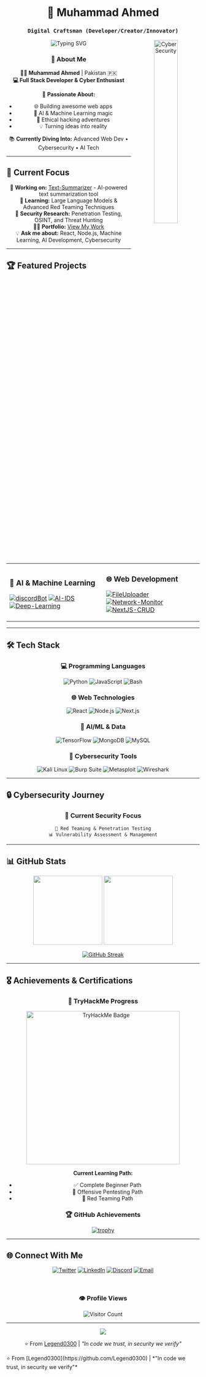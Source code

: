 <div align="center">
  
# 🚀 Muhammad Ahmed
### `Digital Craftsman (Developer/Creator/Innovator)`

<img src="https://readme-typing-svg.herokuapp.com?font=Fira+Code&size=22&duration=3000&pause=1000&color=00F7FF&center=true&vCenter=true&multiline=true&width=600&height=100&lines=Machine+Learning+Engineer;Cybersecurity+Enthusiast;y" alt="Typing SVG" />

<img width="35%" align="right" alt="Cyber Security" src="https://user-images.githubusercontent.com/74038190/212284100-561aa473-3905-4a80-b561-0d28506553ee.gif" />

### 🌟 About Me

**👨‍💻 Muhammad Ahmed** | Pakistan 🇵🇰  
**💻 Full Stack Developer & Cyber Enthusiast**  

🚀 **Passionate About:**
- 🌐 Building awesome web apps
- 🤖 AI & Machine Learning magic
- 🔐 Ethical hacking adventures
- 💡 Turning ideas into reality

📚 **Currently Diving Into:** Advanced Web Dev • Cybersecurity • AI Tech

</div>

---

## 🎯 **Current Focus**

<div align="center">

🔭 **Working on:** [Text-Summarizer](https://github.com/Legend0300/Text-Summarizer) - AI-powered text summarization tool  
🌱 **Learning:** Large Language Models & Advanced Red Teaming Techniques  
🔐 **Security Research:** Penetration Testing, OSINT, and Threat Hunting  
👨‍💻 **Portfolio:** [View My Work](https://portfolio-git-ml-legend0300s-projects.vercel.app/)  
💡 **Ask me about:** React, Node.js, Machine Learning, AI Development, Cybersecurity  

</div>

---

## 🏆 **Featured Projects**

<div align="center">

<table>
<tr>
<td width="50%">

### 🤖 AI & Machine Learning
[![discordBot](https://github-readme-stats.vercel.app/api/pin/?username=Legend0300&repo=discordBot&theme=tokyonight&border_color=00f7ff)](https://github.com/Legend0300/discordBot)
[![AI-IDS](https://github-readme-stats.vercel.app/api/pin/?username=Legend0300&repo=AI-IDS&theme=tokyonight&border_color=00f7ff)](https://github.com/Legend0300/AI-IDS)
[![Deep-Learning](https://github-readme-stats.vercel.app/api/pin/?username=Legend0300&repo=Deep-Learning&theme=tokyonight&border_color=00f7ff)](https://github.com/Legend0300/Deep-Learning)

</td>
<td width="50%">

### 🌐 Web Development
[![FileUploader](https://github-readme-stats.vercel.app/api/pin/?username=Legend0300&repo=FileUploader&theme=tokyonight&border_color=00f7ff)](https://github.com/Legend0300/FileUploader)
[![Network-Monitor](https://github-readme-stats.vercel.app/api/pin/?username=Legend0300&repo=Network-Monitor&theme=tokyonight&border_color=00f7ff)](https://github.com/Legend0300/Network-Monitor)
[![NextJS-CRUD](https://github-readme-stats.vercel.app/api/pin/?username=Legend0300&repo=NextJS-CRUD&theme=tokyonight&border_color=00f7ff)](https://github.com/Legend0300/NextJS-CRUD)

</td>
</tr>
</table>

</div>

---

## 🛠️ **Tech Stack**

<div align="center">

### 💻 **Programming Languages**
![Python](https://img.shields.io/badge/Python-FFD43B?style=for-the-badge&logo=python&logoColor=blue)
![JavaScript](https://img.shields.io/badge/JavaScript-323330?style=for-the-badge&logo=javascript&logoColor=F7DF1E)
![Bash](https://img.shields.io/badge/Bash-4EAA25?style=for-the-badge&logo=gnu-bash&logoColor=white)

### 🌐 **Web Technologies**
![React](https://img.shields.io/badge/React-20232A?style=for-the-badge&logo=react&logoColor=61DAFB)
![Node.js](https://img.shields.io/badge/Node.js-339933?style=for-the-badge&logo=nodedotjs&logoColor=white)
![Next.js](https://img.shields.io/badge/next.js-000000?style=for-the-badge&logo=nextdotjs&logoColor=white)

### 🤖 **AI/ML & Data**
![TensorFlow](https://img.shields.io/badge/TensorFlow-FF6F00?style=for-the-badge&logo=tensorflow&logoColor=white)
![MongoDB](https://img.shields.io/badge/MongoDB-4EA94B?style=for-the-badge&logo=mongodb&logoColor=white)
![MySQL](https://img.shields.io/badge/MySQL-005C84?style=for-the-badge&logo=mysql&logoColor=white)

### 🔐 **Cybersecurity Tools**
![Kali Linux](https://img.shields.io/badge/Kali_Linux-557C94?style=for-the-badge&logo=kali-linux&logoColor=white)
![Burp Suite](https://img.shields.io/badge/Burp_Suite-FF6633?style=for-the-badge&logo=burp-suite&logoColor=white)
![Metasploit](https://img.shields.io/badge/Metasploit-2596CD?style=for-the-badge&logo=metasploit&logoColor=white)
![Wireshark](https://img.shields.io/badge/Wireshark-1679A7?style=for-the-badge&logo=wireshark&logoColor=white)

</div>

---

## 🔒 **Cybersecurity Journey**

<div align="center">

### 🎯 **Current Security Focus**
```
🔴 Red Teaming & Penetration Testing
📊 Vulnerability Assessment & Management
```


</div>

---

## 📊 **GitHub Stats**

<div align="center">
  
<img height="180em" src="https://github-readme-stats.vercel.app/api?username=Legend0300&show_icons=true&theme=tokyonight&include_all_commits=true&count_private=true&border_color=00f7ff"/>
<img height="180em" src="https://github-readme-stats.vercel.app/api/top-langs/?username=Legend0300&layout=compact&langs_count=8&theme=tokyonight&border_color=00f7ff"/>

<br/>

[![GitHub Streak](https://streak-stats.demolab.com/?user=Legend0300&theme=tokyonight&border=00f7ff)](https://git.io/streak-stats)

</div>

---

## 🎖️ **Achievements & Certifications**

<div align="center">

### 🔐 **TryHackMe Progress**
<img src="https://tryhackme-badges.s3.amazonaws.com/Legend0300.png" alt="TryHackMe Badge" width="400"/>

**Current Learning Path:**
- ✅ Complete Beginner Path
- 🔄 Offensive Pentesting Path  
- 🔄 Red Teaming Path

### 🏆 **GitHub Achievements**
[![trophy](https://github-profile-trophy.vercel.app/?username=Legend0300&theme=tokyonight&no-frame=true&no-bg=true&margin-w=4&column=4)](https://github.com/ryo-ma/github-profile-trophy)

</div>

---

## 🌐 **Connect With Me**

<div align="center">

[![Twitter](https://img.shields.io/badge/Twitter-1DA1F2?style=for-the-badge&logo=twitter&logoColor=white)](https://twitter.com/legend0300)
[![LinkedIn](https://img.shields.io/badge/LinkedIn-0077B5?style=for-the-badge&logo=linkedin&logoColor=white)](https://www.linkedin.com/in/muhammad-ahmad-b55539250/)
[![Discord](https://img.shields.io/badge/Discord-5865F2?style=for-the-badge&logo=discord&logoColor=white)](https://discord.gg/Legend0300#4869)
[![Email](https://img.shields.io/badge/Email-D14836?style=for-the-badge&logo=gmail&logoColor=white)](mailto:ahmed.mansur.bhatti@gmail.com)

<br/>

### 👁️ **Profile Views**
![Visitor Count](https://profile-counter.glitch.me/Legend0300/count.svg)

---

<img src="https://capsule-render.vercel.app/api?type=waving&color=gradient&height=60&section=footer"/>

⭐️ From [Legend0300](https://github.com/Legend0300) | *"In code we trust, in security we verify"*

</div>
</div>
⭐️ From [Legend0300](https://github.com/Legend0300) | *"In code we trust, in security we verify"*

</div>
